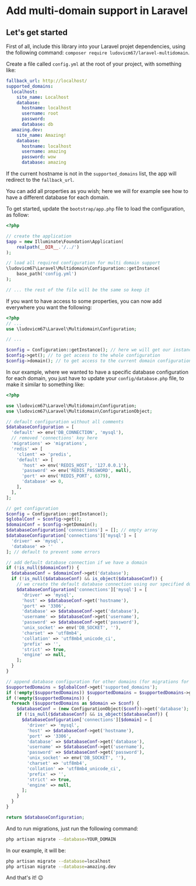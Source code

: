 Add multi-domain support in Laravel
===================================

## Let's get started

First of all, include this library into your Laravel projet dependencies,
using the following command: `composer require ludovicm67/laravel-multidomain`.

Create a file called `config.yml` at the root of your project, with something
like:

```yml
fallback_url: http://localhost/
supported_domains:
  localhost:
    site_name: Localhost
    database:
      hostname: localhost
      username: root
      password:
      database: db
  amazing.dev:
    site_name: Amazing!
    database:
      hostname: localhost
      username: amazing
      password: wow
      database: amazing
```

If the current hostname is not in the `supported_domains` list, the app will
redirect to the `fallback_url`.

You can add all properties as you wish; here we will for example see how to
have a different database for each domain.

To get started, update the `bootstrap/app.php` file to load the configuration,
as follow:

```php
<?php

// create the application
$app = new Illuminate\Foundation\Application(
    realpath(__DIR__.'/../')
);

// load all required configuration for multi domain support
\ludovicm67\Laravel\Multidomain\Configuration::getInstance(
    base_path('config.yml')
);

// ... the rest of the file will be the same so keep it
```

If you want to have access to some properties, you can now add everywhere you
want the following:

```php
<?php
// ...
use \ludovicm67\Laravel\Multidomain\Configuration;

// ...

$config = Configuration::getInstance(); // here we will get our instance
$config->get(); // to get access to the whole configuration
$config->domain(); // to get access to the current domain configuration
```

In our example, where we wanted to have a specific database configuration
for each domain, you just have to update your `config/database.php` file, to
make it similar to something like:

```php
<?php

use \ludovicm67\Laravel\Multidomain\Configuration;
use \ludovicm67\Laravel\Multidomain\ConfigurationObject;

// default configuration without all comments
$databaseConfiguration = [
  'default' => env('DB_CONNECTION', 'mysql'),
  // removed 'connections' key here
  'migrations' => 'migrations',
  'redis' => [
    'client' => 'predis',
    'default' => [
      'host' => env('REDIS_HOST', '127.0.0.1'),
      'password' => env('REDIS_PASSWORD', null),
      'port' => env('REDIS_PORT', 6379),
      'database' => 0,
    ],
  ],
];

// get configuration
$config = Configuration::getInstance();
$globalConf = $config->get();
$domainConf = $config->getDomain();
$databaseConfiguration['connections'] = []; // empty array
$databaseConfiguration['connections']['mysql'] = [
  'driver' => 'mysql',
  'database' => ''
]; // default to prevent some errors

// add default database connection if we have a domain
if (!is_null($domainConf)) {
  $databaseConf = $domainConf->get('database');
  if (!is_null($databaseConf) && is_object($databaseConf)) {
    // we create the default database connection using our specified domain
    $databaseConfiguration['connections']['mysql'] = [
      'driver' => 'mysql',
      'host' => $databaseConf->get('hostname'),
      'port' => '3306',
      'database' => $databaseConf->get('database'),
      'username' => $databaseConf->get('username'),
      'password' => $databaseConf->get('password'),
      'unix_socket' => env('DB_SOCKET', ''),
      'charset' => 'utf8mb4',
      'collation' => 'utf8mb4_unicode_ci',
      'prefix' => '',
      'strict' => true,
      'engine' => null,
    ];
  }
}

// append database configuration for other domains (for migrations for example)
$supportedDomains = $globalConf->get('supported_domains');
if (!empty($supportedDomains)) $supportedDomains = $supportedDomains->get();
if (!empty($supportedDomains)) {
  foreach ($supportedDomains as $domain => $conf) {
    $databaseConf = (new ConfigurationObject($conf))->get('database');
    if (!is_null($databaseConf) && is_object($databaseConf)) {
      $databaseConfiguration['connections'][$domain] = [
        'driver' => 'mysql',
        'host' => $databaseConf->get('hostname'),
        'port' => '3306',
        'database' => $databaseConf->get('database'),
        'username' => $databaseConf->get('username'),
        'password' => $databaseConf->get('password'),
        'unix_socket' => env('DB_SOCKET', ''),
        'charset' => 'utf8mb4',
        'collation' => 'utf8mb4_unicode_ci',
        'prefix' => '',
        'strict' => true,
        'engine' => null,
      ];
    }
  }
}

return $databaseConfiguration;

```

And to run migrations, just run the following command:

```sh
php artisan migrate --database=YOUR_DOMAIN
```

In our example, it will be:

```sh
php artisan migrate --database=localhost
php artisan migrate --database=amazing.dev
```

And that's it! :wink:
